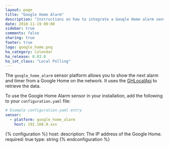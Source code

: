 ```yaml
---
layout: page
title: "Google Home Alarm"
description: "Instructions on how to integrate a Google Home alarm sensor into Home Assistant."
date: 2018-11-19 00:00
sidebar: true
comments: false
sharing: true
footer: true
logo: google_home.png
ha_category: Calendar
ha_release: 0.83.0
ha_iot_class: "Local Polling"
---
```


The `google_home_alarm` sensor platform allows you to show the next alarm and timer from a Google Home on the network.
It uses the [GHLocalApi](https://github.com/rithvikvibhu/GHLocalApi) to retrieve the data.

To use the Google Home Alarm sensor in your installation, add the following to your `configuration.yaml` file:

```yaml
# Example configuration.yaml entry
sensor:
  - platform: google_home_alarm
    host: 192.168.0.xxx
```

{% configuration %}
host:
  description: The IP address of the Google Home.
  required: true
  type: string
{% endconfiguration %}
